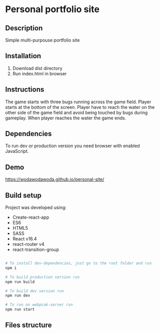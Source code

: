 # Personal portfolio site

## Description
Simple multi-purpouse portfolio site

## Installation
1. Download dist directory
2. Run index.html in browser

## Instructions
The game starts with three bugs running across the game field. Player starts at the bottom 
of the screen. Player have to reach the water on the other side of the game field and
avoid being touched by bugs during gameplay. When player reaches the water the game ends.

## Dependencies
To run dev or production version you need browser with enabled JavaScript.

## Demo
https://wodawodawoda.github.io/personal-site/

## Build setup
Project was developed using:
* Create-react-app
* ES6
* HTML5
* SASS
* React v16.4
* react-router v4
* react-transition-group
```bash

# To install dev-dependencies, just go to the root folder and run
npm i

# To build production version run
npm run build

# To build dev version run
npm run dev

# To run on webpcak-server run
npm run start
```
## Files structure
